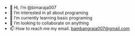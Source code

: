 - 👋 Hi, I’m @bimaraja007
- 👀 I’m interested in all about programing
- 🌱 I’m currently learning basic programing
- 💞️ I’m looking to collaborate on anything
- 📫 How to reach me my email. bambangraja007@gmail.com

<!---
bimaraja007/bimaraja007 is a ✨ special ✨ repository because its `README.md` (this file) appears on your GitHub profile.
You can click the Preview link to take a look at your changes.
--->

